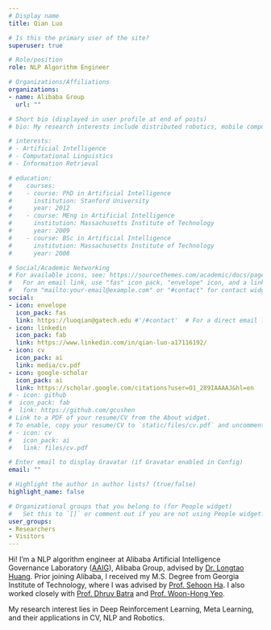 ```yaml
---
# Display name
title: Qian Luo

# Is this the primary user of the site?
superuser: true

# Role/position
role: NLP Algorithm Engineer

# Organizations/Affiliations
organizations:
- name: Alibaba Group
  url: ""

# Short bio (displayed in user profile at end of posts)
# bio: My research interests include distributed robotics, mobile computing and programmable matter.

# interests:
# - Artificial Intelligence
# - Computational Linguistics
# - Information Retrieval

# education:
#    courses:
#    - course: PhD in Artificial Intelligence
#      institution: Stanford University
#      year: 2012
#    - course: MEng in Artificial Intelligence
#      institution: Massachusetts Institute of Technology
#      year: 2009
#    - course: BSc in Artificial Intelligence
#      institution: Massachusetts Institute of Technology
#      year: 2008

# Social/Academic Networking
# For available icons, see: https://sourcethemes.com/academic/docs/page-builder/#icons
#   For an email link, use "fas" icon pack, "envelope" icon, and a link in the
#   form "mailto:your-email@example.com" or "#contact" for contact widget.
social:
- icon: envelope
  icon_pack: fas
  link: https://luoqian@gatech.edu #'/#contact'  # For a direct email link, use "mailto:test@example.org".
- icon: linkedin
  icon_pack: fab
  link: https://www.linkedin.com/in/qian-luo-a17116192/
- icon: cv
  icon_pack: ai
  link: media/cv.pdf
- icon: google-scholar
  icon_pack: ai
  link: https://scholar.google.com/citations?user=O1_289IAAAAJ&hl=en
# - icon: github
#  icon_pack: fab
#  link: https://github.com/gcushen
# Link to a PDF of your resume/CV from the About widget.
# To enable, copy your resume/CV to `static/files/cv.pdf` and uncomment the lines below.
# - icon: cv
#   icon_pack: ai
#   link: files/cv.pdf

# Enter email to display Gravatar (if Gravatar enabled in Config)
email: ""

# Highlight the author in author lists? (true/false)
highlight_name: false

# Organizational groups that you belong to (for People widget)
#   Set this to `[]` or comment out if you are not using People widget.
user_groups:
- Researchers
- Visitors
---
```


Hi! I’m a NLP algorithm engineer at Alibaba Artificial Intelligence Governance Laboratory ([AAIG](https://s.alibaba.com/aaig)), Alibaba Group, advised by [Dr. Longtao Huang](https://scholar.google.com/citations?user=EQDfV9cAAAAJ&hl=zh-CN). Prior joining Alibaba, I received my M.S. Degree from Georgia Institute of Technology, where I was advised by [Prof. Sehoon Ha](https://www.cc.gatech.edu/~sha9/). I also worked closely with [Prof. Dhruv Batra](https://www.cc.gatech.edu/~dbatra/) and [Prof. Woon-Hong Yeo](https://www.me.gatech.edu/faculty/yeo).

My research interest lies in Deep Reinforcement Learning, Meta Learning, and their applications in CV, NLP and Robotics.
